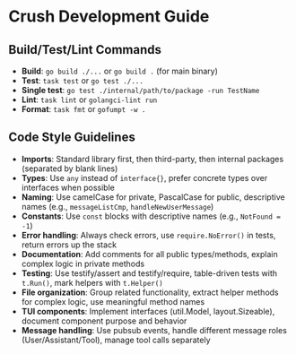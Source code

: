# Crush Development Guide

## Build/Test/Lint Commands

- **Build**: `go build ./...` or `go build .` (for main binary)
- **Test**: `task test` or `go test ./...`
- **Single test**: `go test ./internal/path/to/package -run TestName`
- **Lint**: `task lint` or `golangci-lint run`
- **Format**: `task fmt` or `gofumpt -w .`

## Code Style Guidelines

- **Imports**: Standard library first, then third-party, then internal packages (separated by blank lines)
- **Types**: Use `any` instead of `interface{}`, prefer concrete types over interfaces when possible
- **Naming**: Use camelCase for private, PascalCase for public, descriptive names (e.g., `messageListCmp`, `handleNewUserMessage`)
- **Constants**: Use `const` blocks with descriptive names (e.g., `NotFound = -1`)
- **Error handling**: Always check errors, use `require.NoError()` in tests, return errors up the stack
- **Documentation**: Add comments for all public types/methods, explain complex logic in private methods
- **Testing**: Use testify/assert and testify/require, table-driven tests with `t.Run()`, mark helpers with `t.Helper()`
- **File organization**: Group related functionality, extract helper methods for complex logic, use meaningful method names
- **TUI components**: Implement interfaces (util.Model, layout.Sizeable), document component purpose and behavior
- **Message handling**: Use pubsub events, handle different message roles (User/Assistant/Tool), manage tool calls separately
